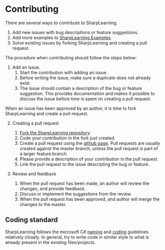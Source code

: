 
# Contributing

There are several ways to contribute to SharpLearning.

 1. Add new issues with bug descriptions or feature suggestions.
 2. Add more examples to [SharpLearning.Examples](https://github.com/mdabros/SharpLearning.Examples).
 3. Solve existing issues by forking SharpLearning and creating a pull request.

The procedure when contributing should follow the steps below:

 1. Add an issue.
    1. Start the contribution with adding an issue. 
    2. Before writing the issue, make sure a duplicate does not already exist.    
    3. The issue should contain a description of the bug or feature suggestion.
This provides documentation and makes it possible to discuss the issue before time is spent on creating a pull request.

When an issue has been approved by an author, it is time to fork SharpLearning and create a pull request.	

 2. Creating a pull request
	1. [Fork the SharpLearning repository](https://help.github.com/articles/fork-a-repo/).
    2. Code your contribution in the fork just created.
    3. Create a pull request using the [github page](https://help.github.com/articles/creating-a-pull-request/). 
Pull requests are usually created against the master branch, unless the pull request is part of a larger feature branch.
    4. Please provide a description of your contribution in the pull request.
    5. Link the pull request to the issue descripting the bug or feature.

 3. Review and feedback
	1. When the pull request has been made, an author will review the changes, and provide feedback.
    2. Discuss or implement the suggestions from the review.
    3. When the pull request has been approved, and author will merge the changes to the master.
 
## Coding standard
SharpLearning follows the microsoft C# [naming](https://docs.microsoft.com/en-us/dotnet/standard/design-guidelines/naming-guidelines) and [coding](https://docs.microsoft.com/en-us/dotnet/csharp/programming-guide/inside-a-program/coding-conventions) guidelines
relatively closely. In general, try to write code in similar style to what is already present in the existing files/projects.